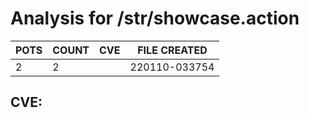 # Analysis for /str/showcase.action
| POTS | COUNT | CVE | FILE CREATED |
|---|---|---|---|
| 2 | 2 | | 220110-033754 |

## CVE: 